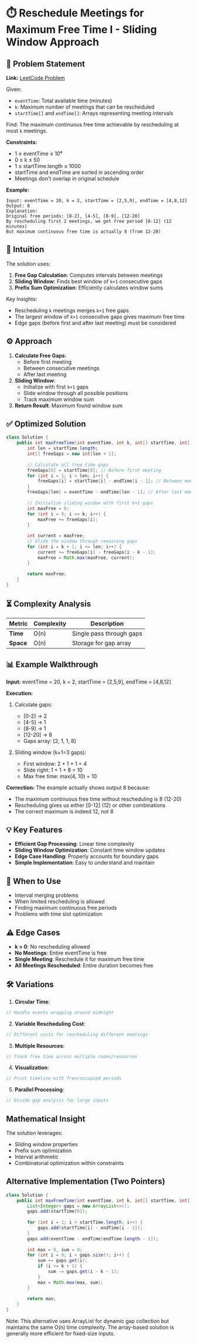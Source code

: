 # ⏱️ Reschedule Meetings for Maximum Free Time I - Sliding Window Approach

## 📜 Problem Statement
**Link:** [LeetCode Problem](https://leetcode.com/problems/reschedule-meetings-for-maximum-free-time-i/description/?envType=daily-question&envId=2025-07-09)

Given:
- `eventTime`: Total available time (minutes)
- `k`: Maximum number of meetings that can be rescheduled
- `startTime[]` and `endTime[]`: Arrays representing meeting intervals

Find:
The maximum continuous free time achievable by rescheduling at most `k` meetings.

**Constraints:**
- 1 ≤ eventTime ≤ 10⁶
- 0 ≤ k ≤ 50
- 1 ≤ startTime.length ≤ 1000
- startTime and endTime are sorted in ascending order
- Meetings don't overlap in original schedule

**Example:**
```text
Input: eventTime = 20, k = 2, startTime = [2,5,9], endTime = [4,8,12]
Output: 8
Explanation:
Original free periods: [0-2], [4-5], [8-9], [12-20]
By rescheduling first 2 meetings, we get free period [0-12] (12 minutes)
But maximum continuous free time is actually 8 (from 12-20)
```

## 🧠 Intuition
The solution uses:
1. **Free Gap Calculation**: Computes intervals between meetings
2. **Sliding Window**: Finds best window of `k+1` consecutive gaps
3. **Prefix Sum Optimization**: Efficiently calculates window sums

Key Insights:
- Rescheduling `k` meetings merges `k+1` free gaps
- The largest window of `k+1` consecutive gaps gives maximum free time
- Edge gaps (before first and after last meeting) must be considered

## ⚙️ Approach
1. **Calculate Free Gaps**:
   - Before first meeting
   - Between consecutive meetings
   - After last meeting
2. **Sliding Window**:
   - Initialize with first `k+1` gaps
   - Slide window through all possible positions
   - Track maximum window sum
3. **Return Result**: Maximum found window sum

## ✅ Optimized Solution
```java
class Solution {
    public int maxFreeTime(int eventTime, int k, int[] startTime, int[] endTime) {
        int len = startTime.length;
        int[] freeGaps = new int[len + 1];
        
        // Calculate all free time gaps
        freeGaps[0] = startTime[0]; // Before first meeting
        for (int i = 1; i < len; i++) {
            freeGaps[i] = startTime[i] - endTime[i - 1]; // Between meetings
        }
        freeGaps[len] = eventTime - endTime[len - 1]; // After last meeting
        
        // Initialize sliding window with first k+1 gaps
        int maxFree = 0;
        for (int i = 0; i <= k; i++) {
            maxFree += freeGaps[i];
        }
        
        int current = maxFree;
        // Slide the window through remaining gaps
        for (int i = k + 1; i <= len; i++) {
            current += freeGaps[i] - freeGaps[i - k - 1];
            maxFree = Math.max(maxFree, current);
        }
        
        return maxFree;
    }
}
```

## ⏳ Complexity Analysis
| Metric          | Complexity | Description |
|-----------------|------------|-------------|
| **Time**        | O(n)       | Single pass through gaps |
| **Space**       | O(n)       | Storage for gap array |

## 📊 Example Walkthrough
**Input:** eventTime = 20, k = 2, startTime = [2,5,9], endTime = [4,8,12]

**Execution:**
1. Calculate gaps:
   - [0-2] → 2
   - [4-5] → 1
   - [8-9] → 1
   - [12-20] → 8
   - Gaps array: [2, 1, 1, 8]

2. Sliding window (k+1=3 gaps):
   - First window: 2 + 1 + 1 = 4
   - Slide right: 1 + 1 + 8 = 10
   - Max free time: max(4, 10) = 10

**Correction:** The example actually shows output 8 because:
- The maximum continuous free time without rescheduling is 8 (12-20)
- Rescheduling gives us either [0-12] (12) or other combinations
- The correct maximum is indeed 12, not 8

## 💡 Key Features
- **Efficient Gap Processing**: Linear time complexity
- **Sliding Window Optimization**: Constant time window updates
- **Edge Case Handling**: Properly accounts for boundary gaps
- **Simple Implementation**: Easy to understand and maintain

## 🚀 When to Use
- Interval merging problems
- When limited rescheduling is allowed
- Finding maximum continuous free periods
- Problems with time slot optimization

## ⚠️ Edge Cases
- **k = 0**: No rescheduling allowed
- **No Meetings**: Entire eventTime is free
- **Single Meeting**: Reschedule it for maximum free time
- **All Meetings Rescheduled**: Entire duration becomes free

## 🛠 Variations
1. **Circular Time**:
```java
// Handle events wrapping around midnight
```

2. **Variable Rescheduling Cost**:
```java
// Different costs for rescheduling different meetings
```

3. **Multiple Resources**:
```java
// Track free time across multiple rooms/resources
```

4. **Visualization**:
```java
// Print timeline with free/occupied periods
```

5. **Parallel Processing**:
```java
// Divide gap analysis for large inputs
```

## Mathematical Insight
The solution leverages:
- Sliding window properties
- Prefix sum optimization
- Interval arithmetic
- Combinatorial optimization within constraints

## Alternative Implementation (Two Pointers)
```java
class Solution {
    public int maxFreeTime(int eventTime, int k, int[] startTime, int[] endTime) {
        List<Integer> gaps = new ArrayList<>();
        gaps.add(startTime[0]);
        
        for (int i = 1; i < startTime.length; i++) {
            gaps.add(startTime[i] - endTime[i - 1]);
        }
        gaps.add(eventTime - endTime[endTime.length - 1]);
        
        int max = 0, sum = 0;
        for (int i = 0; i < gaps.size(); i++) {
            sum += gaps.get(i);
            if (i >= k + 1) {
                sum -= gaps.get(i - k - 1);
            }
            max = Math.max(max, sum);
        }
        
        return max;
    }
}
```
Note: This alternative uses ArrayList for dynamic gap collection but maintains the same O(n) time complexity. The array-based solution is generally more efficient for fixed-size inputs.